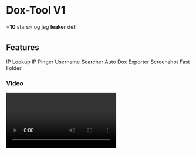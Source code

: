 # Dox-Tool V1
⭐**10** stars⭐ og jeg **leaker** det!

## Features
IP Lookup
IP Pinger
Username Searcher 
Auto Dox Exporter
Screenshot
Fast Folder


### Video
[<video src='https://streamable.com/0mgve3'/>
](https://streamable.com/0mgve3)

